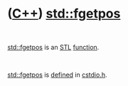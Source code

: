 
 

 

 

 

 

([C++](Cpp.md)) [std::fgetpos](CppStdFgetpos.md)
===============================================

 

[std::fgetpos](CppStdFgetpos.md) is an [STL](CppStl.md)
[function](CppFunction.md).

 

[std::fgetpos](CppStdFgetpos.md) is [defined](CppDefinition.md) in
[cstdio.h](CppCstdioH.md).

 

 

 

 

 

 

